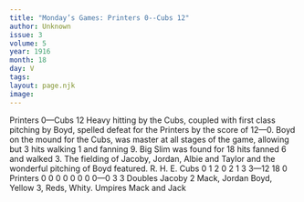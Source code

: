 ```yaml
---
title: "Monday’s Games: Printers 0--Cubs 12"
author: Unknown
issue: 3
volume: 5
year: 1916
month: 18
day: V
tags:
layout: page.njk
image:
---
```

Printers 0—Cubs 12   Heavy hitting by the Cubs, coupled with first class pitching by Boyd, spelled defeat for the Printers by the score of 12—0.   Boyd on the mound for the Cubs, was master at all stages of the game, allowing but 3 hits walking 1 and fanning 9.   Big Slim was found for 18 hits fanned 6 and walked 3.    The fielding of Jacoby, Jordan, Albie and Taylor and the wonderful pitching of Boyd featured.       R. H. E. Cubs 0 1 2 0 2 1 3 3—12 18 0 Printers 0 0 0 0 0 0 0 0—0 3 3    Doubles Jacoby 2 Mack, Jordan Boyd, Yellow 3, Reds, Whity.   Umpires Mack and Jack      




